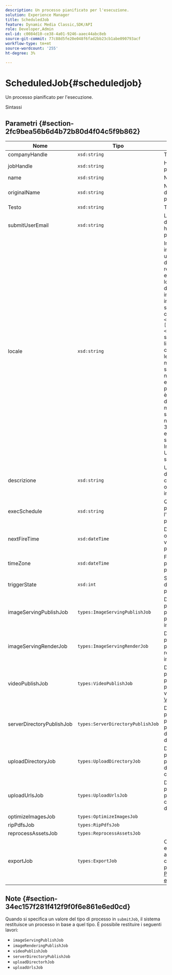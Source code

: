 ```yaml
---
description: Un processo pianificato per l'esecuzione.
solution: Experience Manager
title: ScheduledJob
feature: Dynamic Media Classic,SDK/API
role: Developer,Admin
exl-id: c0084d10-ce38-4a01-9246-aaec44abc8eb
source-git-commit: 77c88d5fe20e048f6fad2bb23cb1abe090793acf
workflow-type: tm+mt
source-wordcount: '255'
ht-degree: 3%

---
```


# ScheduledJob{#scheduledjob}

Un processo pianificato per l&#39;esecuzione.

Sintassi

## Parametri {#section-2fc9bea56b6d4b72b80d4f04c5f9b862}

| Nome | Tipo | Descrizione |
|---|---|---|
| companyHandle | `xsd:string` | Tratta l&#39;azienda. |
| jobHandle | `xsd:string` | Handle di lavoro pianificato. |
| name | `xsd:string` | Nome processo. |
| originalName | `xsd:string` | Nome originale del processo pianificato. |
| Testo | `xsd:string` | Tipo di processo. |
| submitUserEmail | `xsd:string` | L&#39;indirizzo e-mail dell&#39;utente che ha pianificato il processo. |
| locale | `xsd:string` | Impostazioni internazionali da utilizzare per i dettagli del registro di lavoro e la localizzazione delle e-mail. Le impostazioni internazionali sono specificate come `<language_code>[- <country_code>]`, se il codice della lingua è un codice a due lettere minuscolo, come specificato dalla norma ISO-639, e se il codice del paese opzionale è un codice a due lettere maiuscolo come specificato dalla norma ISO-3166. Ad esempio, la stringa locale per Inglese (Stati Uniti) è la seguente: `en-US`. |
| descrizione | `xsd:string` | Una descrizione del processo come specificato originariamente in `submitJob`. |
| execSchedule | `xsd:string` | Quando è pianificato l&#39;esecuzione del processo. |
| nextFireTime | `xsd:dateTime` | Data, ora e fuso orario in cui viene attivato il processo. |
| timeZone | `xsd:dateTime` | Fuso orario del processo pianificato. |
| triggerState | `xsd:int` | Scelta dello stato di attivazione del processo. |
| imageServingPublishJob | `types:ImageServingPublishJob` | Dettagli del processo per un processo di pubblicazione di image serving. |
| imageServingRenderJob | `types:ImageServingRenderJob` | Dettagli del processo per un processo di rendering delle immagini. |
| videoPublishJob | `types:VideoPublishJob` | Dettagli del processo per un processo di pubblicazione video. Vedi [VideoPublishJob](https://experienceleague.adobe.com/docs/dynamic-media-developer-resources/image-production-api/data-types/r-scheduled-job.html). |
| serverDirectoryPublishJob | `types:ServerDirectoryPublishJob` | Dettagli del processo per un processo di pubblicazione della directory del server. |
| uploadDirectoryJob | `types:UploadDirectoryJob` | Dettagli del processo per un processo della directory di caricamento. |
| uploadUrlsJob | `types:UploadUrlsJob` | Dettagli del processo per un processo di caricamento degli URL. |
| optimizeImagesJob | `types:OptimizeImagesJob` |  |
| ripPdfsJob | `types:RipPdfsJob` |  |
| reprocessAssetsJob | `types:ReprocessAssetsJob` |  |
| exportJob | `types:ExportJob` | Consenti esportazione autorizzata di file caricati in precedenza. Vedi [Processo di esportazione](https://experienceleague.adobe.com/docs/dynamic-media-developer-resources/image-production-api/data-types/r-scheduled-job.html). |

## Note {#section-34ec157f281f412f9f0f6e861e6ed0cd}

Quando si specifica un valore del tipo di processo in `submitJob`, il sistema restituisce un processo in base a quel tipo. È possibile restituire i seguenti lavori:

* `imageServingPublishJob`
* `imageRenderingPublishJob`
* `videoPublishJob`
* `serverDirectoryPublishJob`
* `uploadDirectorhJob`
* `uploadUrlsJob`

